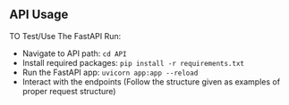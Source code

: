## API Usage

TO Test/Use The FastAPI Run:

- Navigate to API path: `cd API`
- Install required packages: `pip install -r requirements.txt`
- Run the FastAPI app: `uvicorn app:app --reload`
- Interact with the endpoints (Follow the structure given as examples of proper request structure)

